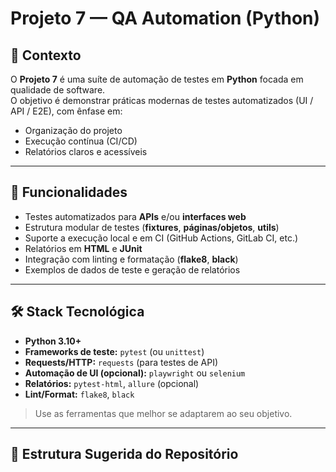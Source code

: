 # Projeto 7 — QA Automation (Python)

## 📌 Contexto

O **Projeto 7** é uma suíte de automação de testes em **Python** focada em qualidade de software.  
O objetivo é demonstrar práticas modernas de testes automatizados (UI / API / E2E), com ênfase em:

- Organização do projeto
- Execução contínua (CI/CD)
- Relatórios claros e acessíveis

---

## 🚀 Funcionalidades
- Testes automatizados para **APIs** e/ou **interfaces web**  
- Estrutura modular de testes (**fixtures**, **páginas/objetos**, **utils**)  
- Suporte a execução local e em CI (GitHub Actions, GitLab CI, etc.)  
- Relatórios em **HTML** e **JUnit**  
- Integração com linting e formatação (**flake8**, **black**)  
- Exemplos de dados de teste e geração de relatórios  

---

## 🛠️ Stack Tecnológica
- **Python 3.10+**  
- **Frameworks de teste:** `pytest` (ou `unittest`)  
- **Requests/HTTP:** `requests` (para testes de API)  
- **Automação de UI (opcional):** `playwright` ou `selenium`  
- **Relatórios:** `pytest-html`, `allure` (opcional)  
- **Lint/Format:** `flake8`, `black`  

> Use as ferramentas que melhor se adaptarem ao seu objetivo.

---

## 📂 Estrutura Sugerida do Repositório

